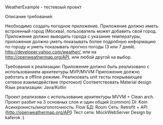 WeatherExample - тестевоый проект 

Описание требований: 

Необходимо создать погодное приложение. 
Приложение должно иметь встроенный город (Москва), пользователь может добавить свой город. 
Приложение должно выводить города с указание температуры, приложение должно уметь показывать более подробную информацию по городу и уметь показывать прогноз погоды (3 или 7 дней). http://developer.yahoo.com/weather/, или на http://openweathermap.org/API, или любой другой на выбор.

Требования к реализации:
Приложение должно быть реализовано с использованием архитектуры MVP/MVVM
Приложение должно работать в offline режиме.
Реализовать unit тесты покрывающее сетевое взаимодействие (протокол)
Соответствовать Material design
Язык реализации: Java/Kotlin

Проект реализован с использование архитектуры MVVM + Clean arch. Проект разбит на 3 основных слоя и один общий (common)
DI: Koin
Асинхроннсть/многопоточность: Flow
БД: Room
Сеть: Retrofit + API (http://openweathermap.org/API)
Тест сети: MockWebServer 
Design by kaferok :)
